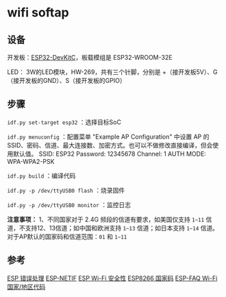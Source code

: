 # wifi softap


## 设备

开发板：[ESP32-DevKitC](https://docs.espressif.com/projects/esp-dev-kits/zh_CN/latest/esp32/esp32-devkitc/user_guide.html)，板载模组是 ESP32-WROOM-32E

LED： 3W的LED模块，HW-269，共有三个针脚，分别是 +（接开发板5V）、G（接开发板的GND）、S（接开发板的GPIO） 


## 步骤

`idf.py set-target esp32` ：选择目标SoC

`idf.py menuconfig` ：配置菜单 "Example AP Configuration" 中设置 AP 的SSID、密码、信道、最大连接数、加密方式。也可以不做修改直接编译，但会使用默认值。
    SSID: ESP32
    Password: 12345678
    Channel: 1
    AUTH MODE: WPA-WPA2-PSK

`idf.py build` ：编译代码

`idf.py -p /dev/ttyUSB0 flash` ：烧录固件

`idf.py -p /dev/ttyUSB0 monitor` ：监控日志

**注意事项：**
    1、不同国家对于 2.4G 频段的信道有要求，如美国仅支持 `1~11` 信道，不支持12、13信道；如中国和欧洲支持 `1~13` 信道；如日本支持 `1~14` 信道。对于AP默认的国家码和信道范围：`01` 和 `1~11`

## 参考
[ESP 错误处理](https://docs.espressif.com/projects/esp-idf/zh_CN/v5.3.1/esp32/api-guides/error-handling.html)
[ESP-NETIF](https://docs.espressif.com/projects/esp-idf/zh_CN/latest/esp32/api-reference/network/esp_netif.html)
[ESP Wi-Fi 安全性](https://docs.espressif.com/projects/esp-idf/zh_CN/v5.2.3/esp32/api-guides/wifi-security.html)
[ESP8266 国家码](https://blog.csdn.net/espressif/article/details/78673702)
[ESP-FAQ Wi-Fi 国家/地区代码](https://docs.espressif.com/projects/esp-idf/zh_CN/stable/esp32/api-guides/wifi.html#id45)


